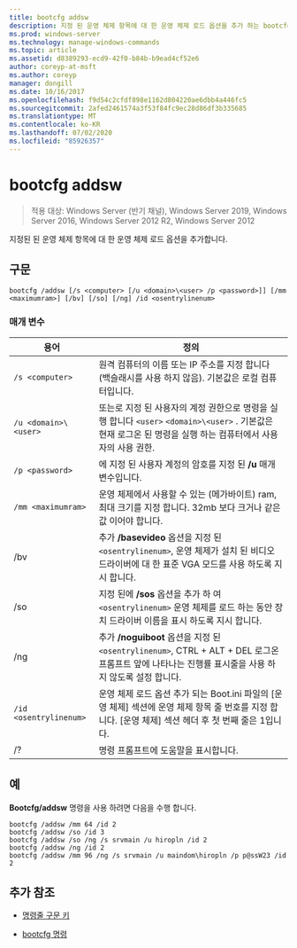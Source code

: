 ```yaml
---
title: bootcfg addsw
description: 지정 된 운영 체제 항목에 대 한 운영 체제 로드 옵션을 추가 하는 bootcfg addsw 명령에 대 한 참조 문서입니다.
ms.prod: windows-server
ms.technology: manage-windows-commands
ms.topic: article
ms.assetid: d8389293-ecd9-42f0-b84b-b9ead4cf52e6
author: coreyp-at-msft
ms.author: coreyp
manager: dongill
ms.date: 10/16/2017
ms.openlocfilehash: f9d54c2cfdf898e1162d804220ae6dbb4a446fc5
ms.sourcegitcommit: 2afed2461574a3f53f84fc9ec28d86df3b335685
ms.translationtype: MT
ms.contentlocale: ko-KR
ms.lasthandoff: 07/02/2020
ms.locfileid: "85926357"
---
```

# <a name="bootcfg-addsw"></a>bootcfg addsw

> 적용 대상: Windows Server (반기 채널), Windows Server 2019, Windows Server 2016, Windows Server 2012 R2, Windows Server 2012

지정된 된 운영 체제 항목에 대 한 운영 체제 로드 옵션을 추가합니다.

## <a name="syntax"></a>구문

```
bootcfg /addsw [/s <computer> [/u <domain>\<user> /p <password>]] [/mm <maximumram>] [/bv] [/so] [/ng] /id <osentrylinenum>
```

### <a name="parameters"></a>매개 변수

| 용어 | 정의 |
| ---- | ---------- |
| `/s <computer>` | 원격 컴퓨터의 이름 또는 IP 주소를 지정 합니다 (백슬래시를 사용 하지 않음). 기본값은 로컬 컴퓨터입니다. |
| `/u <domain>\<user>`  | 또는로 지정 된 사용자의 계정 권한으로 명령을 실행 합니다 `<user>` `<domain>\<user>` . 기본값은 현재 로그온 된 명령을 실행 하는 컴퓨터에서 사용자의 사용 권한. |
| `/p <password>` | 에 지정 된 사용자 계정의 암호를 지정 된 **/u** 매개 변수입니다. |
| `/mm <maximumram>` | 운영 체제에서 사용할 수 있는 (메가바이트) ram, 최대 크기를 지정 합니다. 32mb 보다 크거나 같은 값 이어야 합니다. |
| /bv | 추가 **/basevideo** 옵션을 지정 된 `<osentrylinenum>`, 운영 체제가 설치 된 비디오 드라이버에 대 한 표준 VGA 모드를 사용 하도록 지시 합니다. |
| /so | 지정 된에 **/sos** 옵션을 추가 하 여 `<osentrylinenum>` 운영 체제를 로드 하는 동안 장치 드라이버 이름을 표시 하도록 지시 합니다. |
| /ng | 추가 **/noguiboot** 옵션을 지정 된 `<osentrylinenum>`, CTRL + ALT + DEL 로그온 프롬프트 앞에 나타나는 진행률 표시줄을 사용 하지 않도록 설정 합니다. |
| `/id <osentrylinenum>` | 운영 체제 로드 옵션 추가 되는 Boot.ini 파일의 [운영 체제] 섹션에 운영 체제 항목 줄 번호를 지정 합니다. [운영 체제] 섹션 헤더 후 첫 번째 줄은 1입니다. |
| /? | 명령 프롬프트에 도움말을 표시합니다. |

## <a name="examples"></a>예

**Bootcfg/addsw** 명령을 사용 하려면 다음을 수행 합니다.

```
bootcfg /addsw /mm 64 /id 2
bootcfg /addsw /so /id 3
bootcfg /addsw /so /ng /s srvmain /u hiropln /id 2
bootcfg /addsw /ng /id 2
bootcfg /addsw /mm 96 /ng /s srvmain /u maindom\hiropln /p p@ssW23 /id 2
```

## <a name="additional-references"></a>추가 참조

- [명령줄 구문 키](command-line-syntax-key.md)

- [bootcfg 명령](bootcfg.md)
